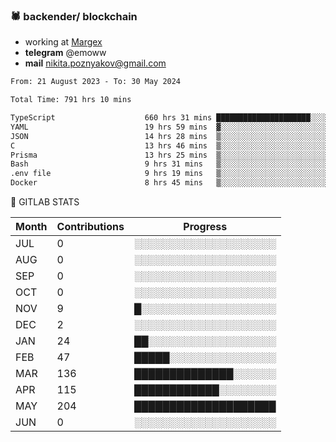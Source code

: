 ### 🕷 backender/ blockchain
- working at [Margex](https://margex.com/en)
- **telegram** @emoww
- **mail** nikita.poznyakov@gmail.com

<!--START_SECTION:waka-->

```txt
From: 21 August 2023 - To: 30 May 2024

Total Time: 791 hrs 10 mins

TypeScript                    660 hrs 31 mins █████████████████████░░░░   83.46 %
YAML                          19 hrs 59 mins  ▓░░░░░░░░░░░░░░░░░░░░░░░░   02.53 %
JSON                          14 hrs 28 mins  ▒░░░░░░░░░░░░░░░░░░░░░░░░   01.83 %
C                             13 hrs 46 mins  ▒░░░░░░░░░░░░░░░░░░░░░░░░   01.74 %
Prisma                        13 hrs 25 mins  ▒░░░░░░░░░░░░░░░░░░░░░░░░   01.70 %
Bash                          9 hrs 31 mins   ▒░░░░░░░░░░░░░░░░░░░░░░░░   01.20 %
.env file                     9 hrs 19 mins   ▒░░░░░░░░░░░░░░░░░░░░░░░░   01.18 %
Docker                        8 hrs 45 mins   ▒░░░░░░░░░░░░░░░░░░░░░░░░   01.11 %
```

<!--END_SECTION:waka-->


🦊 GITLAB STATS

<!--START_SECTION:emo-gitlab-->
| Month | Contributions | Progress | 
|-------|---------------|---------------------------|
|JUL|0  |░░░░░░░░░░░░░░░░░░░░|
|AUG|0  |░░░░░░░░░░░░░░░░░░░░|
|SEP|0  |░░░░░░░░░░░░░░░░░░░░|
|OCT|0  |░░░░░░░░░░░░░░░░░░░░|
|NOV|9  |█░░░░░░░░░░░░░░░░░░░|
|DEC|2  |░░░░░░░░░░░░░░░░░░░░|
|JAN|24 |██░░░░░░░░░░░░░░░░░░|
|FEB|47 |█████░░░░░░░░░░░░░░░|
|MAR|136|██████████████░░░░░░|
|APR|115|████████████░░░░░░░░|
|MAY|204|████████████████████|
|JUN|0  |░░░░░░░░░░░░░░░░░░░░|

<!--END_SECTION:emo-gitlab-->



